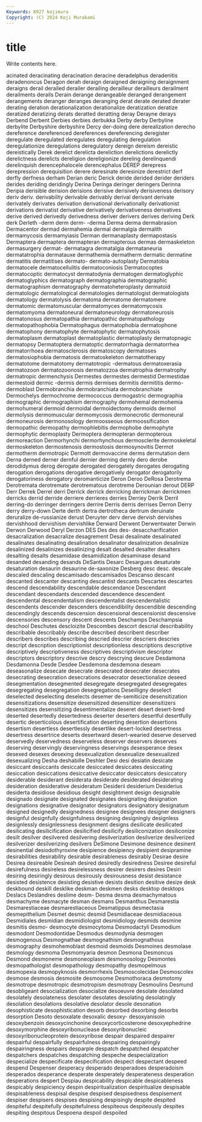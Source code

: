```yaml
---
Keywords: 8927 kojimura
Copyright: (C) 2024 Koji Murakami
---
```


# title

Write contents here.



acinated deracinating
deracination deracine deradelphus deradenitis deradenoncus Deragon derah deraign deraigned deraigning
deraignment deraigns derail derailed derailer derailing derailleur derailleurs derailment derailments
derails Derain derange derangeable deranged derangement derangements deranger deranges deranging
derat derate derated derater derating deration derationalization derationalize deratization deratize
deratized deratizing derats deratted deratting deray Derayne derays Derbend Derbent
Derbies derbies derbukka Derby derby Derbyline derbylite Derbyshire derbyshire Dercy
der-doing dere derealization derecho dereference dereferenced dereferences dereferencing deregister deregulate
deregulated deregulates deregulating deregulation deregulationize deregulations deregulatory dereign dereism dereistic
dereistically Derek derelict derelicta dereliction derelictions derelictly derelictness derelicts dereligion
dereligionize dereling derelinquendi derelinquish derencephalocele derencephalus DEREP derepress derepression derequisition
derere deresinate deresinize derestrict derf derfly derfness derham Derian deric
Derick deride derided derider deriders derides deriding deridingly Derina Deringa
deringer deringers Derinna Deripia derisible derision derisions derisive derisively derisiveness
derisory deriv deriv. derivability derivable derivably derival derivant derivate derivately
derivates derivation derivational derivationally derivationist derivations derivatist derivative derivatively derivativeness
derivatives derive derived derivedly derivedness deriver derivers derives deriving Derk
derk Derleth -derm derm derm- -derma Derma derma dermabrasion Dermacentor
dermad dermahemia dermal dermalgia dermalith dermamycosis dermamyiasis Derman dermanaplasty dermapostasis
Dermaptera dermaptera dermapteran dermapterous dermas dermaskeleton dermasurgery dermat- dermatagra dermatalgia
dermataneuria dermatatrophia dermatauxe dermathemia dermatherm dermatic dermatine dermatitis dermatitises dermato-
dermato-autoplasty Dermatobia dermatocele dermatocellulitis dermatoconiosis Dermatocoptes dermatocoptic dermatocyst dermatodynia dermatogen
dermatoglyphic dermatoglyphics dermatograph dermatographia dermatographic dermatographism dermatography dermatoheteroplasty dermatoid dermatologic
dermatological dermatologies dermatologist dermatologists dermatology dermatolysis dermatoma dermatome dermatomere dermatomic
dermatomuscular dermatomyces dermatomycosis dermatomyoma dermatoneural dermatoneurology dermatoneurosis dermatonosus dermatopathia dermatopathic
dermatopathology dermatopathophobia Dermatophagus dermatophobia dermatophone dermatophony dermatophyte dermatophytic dermatophytosis dermatoplasm
dermatoplast dermatoplastic dermatoplasty dermatopnagic dermatopsy Dermatoptera dermatoptic dermatorrhagia dermatorrhea dermatorrhoea
dermatosclerosis dermatoscopy dermatoses dermatosiophobia dermatosis dermatoskeleton dermatotherapy dermatotome dermatotomy dermatotropic
-dermatous dermatoxerasia dermatozoon dermatozoonosis dermatozzoa dermatrophia dermatrophy dermatropic dermenchysis Dermestes
dermestes dermestid Dermestidae dermestoid dermic -dermis dermis dermises dermitis dermititis
dermo- dermoblast Dermobranchia dermobranchiata dermobranchiate Dermochelys dermochrome dermococcus dermogastric dermographia
dermographic dermographism dermography dermohemal dermohemia dermohumeral dermoid dermoidal dermoidectomy dermoids
dermol dermolysis dermomuscular dermomycosis dermonecrotic dermoneural dermoneurosis dermonosology dermoosseous dermoossification
dermopathic dermopathy dermophlebitis dermophobe dermophyte dermophytic dermoplasty Dermoptera dermopteran dermopterous
dermoreaction Dermorhynchi dermorhynchous dermosclerite dermoskeletal dermoskeleton dermostenosis dermostosis dermosynovitis Dermot
dermotherm dermotropic Dermott dermovaccine derms dermutation dern Derna derned derner
dernful dernier derning dernly dero derobe derodidymus derog derogate derogated
derogately derogates derogating derogation derogations derogative derogatively derogator derogatorily derogatoriness
derogatory deromanticize Deron Deroo DeRosa Derotrema Derotremata derotremate derotrematous derotreme
Derounian derout DERP Derr Derrek Derrel derri Derrick derrick derricking
derrickman derrickmen derricks derrid derride derriere derrieres derries Derriey Derrik
Derril derring-do derringer derringers derrire Derris derris derrises Derron Derry
derry derry-down Derte derth dertra dertrotheca dertrum deruinate deruralize de-russianize
derust Deruyter derv derve dervish dervishes dervishhood dervishism dervishlike Derward
Derwent Derwentwater Derwin Derwon Derwood Deryl Derzon DES Des des
des- desaccharification desacralization desacralize desagrement Desai desalinate desalinated desalinates desalinating
desalination desalinator desalinization desalinize desalinized desalinizes desalinizing desalt desalted desalter
desalters desalting desalts desamidase desamidization desaminase desand desanded desanding desands
DeSantis Desarc Desargues desaturate desaturation desaurin desaurine de-saxonize Desberg desc
desc. descale descaled descaling descamisado descamisados Descanso descant descanted descanter
descanting descantist descants Descartes descartes descend descendability descendable descendance Descendant
descendant descendants descended descendence descendent descendental descendentalism descendentalist descendentalistic descendents
descender descenders descendibility descendible descending descendingly descends descension descensional descensionist
descensive descensories descensory descent descents Deschamps Deschampsia deschool Deschutes descloizite
Descombes descort descrial describability describable describably describe described describent describer
describers describes describing descried descrier descriers descries descript description descriptionist
descriptionless descriptions descriptive descriptively descriptiveness descriptives descriptivism descriptor descriptors descriptory
descrive descry descrying descure Desdamona Desdamonna Desde Desdee Desdemona desdemona
deseam deseasonalize desecate desecrate desecrated desecrater desecrates desecrating desecration desecrations
desecrator desectionalize deseed desegmentation desegmented desegregate desegregated desegregates desegregating desegregation
desegregations Deseilligny deselect deselected deselecting deselects desemer de-semiticize desensitization desensitizations
desensitize desensitized desensitizer desensitizers desensitizes desensitizing desentimentalize deseret desert desert-bred
deserted desertedly desertedness deserter deserters desertful desertfully desertic deserticolous desertification
deserting desertion desertions desertism desertless desertlessly desertlike desert-locked desertness desertress
desertrice deserts desertward desert-wearied deserve deserved deservedly deservedness deserveless deserver
deservers deserves deserving deservingly deservingness deservings desesperance desex desexed desexes
desexing desexualization desexualize desexualized desexualizing Desha deshabille Deshler Desi desi
desiatin desicate desiccant desiccants desiccate desiccated desiccates desiccating desiccation desiccations
desiccative desiccator desiccators desiccatory desiderable desiderant desiderata desiderate desiderated desiderating
desideration desiderative desideratum Desiderii desiderium Desiderius desiderta desidiose desidious desight
desightment design designable designado designate designated designates designating designation designations
designative designator designators designatory designatum designed designedly designedness designee designees
designer designers designful designfully designfulness designing designingly designless designlessly designlessness
designment designs desilicate desilicated desilicating desilicification desilicified desilicify desiliconization desiliconize
desilt desilver desilvered desilvering desilverization desilverize desilverized desilverizer desilverizing desilvers
DeSimone Desimone desinence desinent desinential desiodothyroxine desipience desipiency desipient desipramine
desirabilities desirability desirable desirableness desirably Desirae desire Desirea desireable Desireah
desired desiredly desiredness Desiree desireful desirefulness desireless desirelessness desirer desirers
desires Desiri desiring desiringly desirous desirously desirousness desist desistance desisted
desistence desisting desistive desists desition desitive desize desk deskbound deskill
desklike deskman deskmen desks desktop desktops Deslacs Deslandres deslime desm-
Desma desma desmachymatous desmachyme desmacyte desman desmans Desmanthus Desmarestia Desmarestiaceae
desmarestiaceous Desmatippus desmectasia desmepithelium Desmet desmic desmid Desmidiaceae desmidiaceous Desmidiales
desmidian desmidiologist desmidiology desmids desmine desmitis desmo- desmocyte desmocytoma Desmodactyli
Desmodium desmodont Desmodontidae Desmodus desmodynia desmogen desmogenous Desmognathae desmognathism desmognathous
desmography desmohemoblast desmoid desmoids Desmoines desmolase desmology desmoma Desmomyaria desmon
Desmona Desmoncus Desmond desmoneme desmoneoplasm desmonosology Desmontes desmopathologist desmopathology desmopathy
desmopelmous desmopexia desmopyknosis desmorrhexis Desmoscolecidae Desmoscolex desmose desmosis desmosite desmosome
Desmothoraca desmotomy desmotrope desmotropic desmotropism desmotropy Desmoulins Desmund desobligeant desocialization
desocialize desoeuvre desolate desolated desolately desolateness desolater desolates desolating desolatingly
desolation desolations desolative desolator desole desonation desophisticate desophistication desorb desorbed
desorbing desorbs desorption Desoto desoxalate desoxalic desoxy- desoxyanisoin desoxybenzoin desoxycinchonine
desoxycorticosterone desoxyephedrine desoxymorphine desoxyribonuclease desoxyribonucleic desoxyribonucleoprotein desoxyribose despair despaired despairer
despairful despairfully despairfulness despairing despairingly despairingness despairs desparple despatch despatched
despatcher despatchers despatches despatching despeche despecialization despecialize despecificate despecification despect
despectant despeed despend Despenser desperacy desperado desperadoes desperadoism desperados desperance
desperate desperately desperateness desperation desperations despert Despiau despicability despicable despicableness
despicably despiciency despin despiritualization despiritualize despisable despisableness despisal despise despised
despisedness despisement despiser despisers despises despising despisingly despite despited despiteful
despitefully despitefulness despiteous despiteously despites despiting despitous Despoena despoil despoiled
